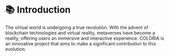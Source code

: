 # 📚 Introduction

The virtual world is undergoing a true revolution. With the advent of blockchain technologies and virtual reality, metaverses have become a reality, offering users an immersive and interactive experience. COLORIA is an innovative project that aims to make a significant contribution to this evolution.
